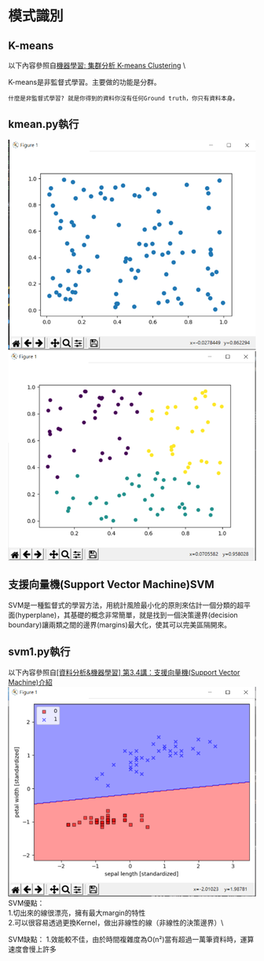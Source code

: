 # 模式識別

## K-means 
以下內容參照自[機器學習: 集群分析 K-means Clustering](https://medium.com/@chih.sheng.huang821/%E6%A9%9F%E5%99%A8%E5%AD%B8%E7%BF%92-%E9%9B%86%E7%BE%A4%E5%88%86%E6%9E%90-k-means-clustering-e608a7fe1b43) \

K-means是非監督式學習。主要做的功能是分群。
```
什麼是非監督式學習? 就是你得到的資料你沒有任何Ground truth，你只有資料本身。
```
## kmean.py執行
![km1](km1.PNG)
![km2](km2.PNG)

## 支援向量機(Support Vector Machine)SVM
SVM是一種監督式的學習方法，用統計風險最小化的原則來估計一個分類的超平面(hyperplane)，其基礎的概念非常簡單，就是找到一個決策邊界(decision boundary)讓兩類之間的邊界(margins)最大化，使其可以完美區隔開來。

## svm1.py執行
以下內容參照自[[資料分析&機器學習] 第3.4講：支援向量機(Support Vector Machine)介紹](https://medium.com/jameslearningnote/%E8%B3%87%E6%96%99%E5%88%86%E6%9E%90-%E6%A9%9F%E5%99%A8%E5%AD%B8%E7%BF%92-%E7%AC%AC3-4%E8%AC%9B-%E6%94%AF%E6%8F%B4%E5%90%91%E9%87%8F%E6%A9%9F-support-vector-machine-%E4%BB%8B%E7%B4%B9-9c6c6925856b) \
![svm](svm.PNG)
SVM優點： \
1.切出來的線很漂亮，擁有最大margin的特性 \
2.可以很容易透過更換Kernel，做出非線性的線（非線性的決策邊界）\

SVM缺點：
1.效能較不佳，由於時間複雜度為O(n²)當有超過一萬筆資料時，運算速度會慢上許多